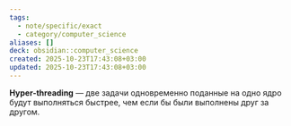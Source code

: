 ```yaml
---
tags:
  - note/specific/exact
  - category/computer_science
aliases: []
deck: obsidian::computer_science
created: 2025-10-23T17:43:08+03:00
updated: 2025-10-23T17:43:08+03:00
---
```


**Hyper-threading**
—
две задачи одновременно поданные на одно ядро будут выполняться быстрее, чем если бы были выполнены друг за другом.
